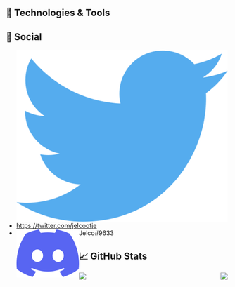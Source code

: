 ## 🔧 Technologies & Tools


## 📱 Social

- <img align="left" src="https://raw.githubusercontent.com/Jelcoo/Jelcoo/main/twitter.svg" /> https://twitter.com/jelcootje
- <img align="left" src="https://raw.githubusercontent.com/Jelcoo/Jelcoo/main/discord.svg" /> Jelco#9633


## 📈 GitHub Stats

<a href="https://github.com/Jelcoo/Jelcoo">
  <img align="left" src="https://github-readme-stats.vercel.app/api/top-langs/?username=Jelcoo&title_color=ffffff&text_color=c9cacc&icon_color=2bbc8a&bg_color=1d1f21" />
</a>
<a href="https://github.com/Jelcoo/Jelcoo">
  <img align="right" src="https://github-readme-stats.vercel.app/api?username=Jelcoo&show_icons=true&line_height=27&count_private=true&title_color=ffffff&text_color=c9cacc&icon_color=2bbc8a&bg_color=1d1f21" />
</a>
